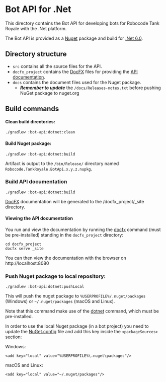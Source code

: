 # Bot API for .Net

This directory contains the Bot API for developing bots for Robocode Tank Royale with the .Net platform.

The Bot API is provided as a [Nuget] package and build for [.Net 6.0].

## Directory structure

- `src` contains all the source files for the API.
- `docfx_project` contains the [DocFX] files for providing the [API documentation].
- `docs` contains the document files used for the Nuget package.
    - ***Remember to update*** the `/docs/Releases-notes.txt` before pushing NuGet package to nuget.org

## Build commands

#### Clean build directories:

```shell
./gradlew :bot-api:dotnet:clean
```

#### Build Nuget package:

```shell
./gradlew :bot-api:dotnet:build
```

Artifact is output to the `/bin/Release/` directory named `Robocode.TankRoyale.BotApi.x.y.z.nupkg`.

### Build API documentation

```shell
./gradlew :bot-api:dotnet:build
```

[DocFX] documentation will be generated to the /docfx_project/_site directory.

#### Viewing the API documentation

You run and view the documentation by running the [docfx] command (must be pre-installed) standing in
the `docfx_project` directory:

```shell
cd docfx_project
docfx serve _site
```

You can then view the documentation with the browser on http://localhost:8080

### Push Nuget package to local repository:

```shell
./gradlew :bot-api:dotnet:pushLocal
```

This will push the nuget package to `%USERPROFILE%/.nuget/packages` (Windows) or `~/.nuget/packages` (macOS and Linux).

Note that this command make use of the [dotnet] command, which must be pre-installed.

In order to use the local Nuget package (in a bot project) you need to update the [NuGet.config] file and add this key
inside the `<packageSources>` section:

Windows:

```
<add key="local" value="%USERPROFILE%\.nuget\packages"/>
```

macOS and Linux:

```
<add key="local" value="~/.nuget/packages"/>
```

[.Net 6.0]: https://dotnet.microsoft.com/en-us/download/dotnet/6.0 "Download .NET 6.0"

[Nuget]: https://www.nuget.org/ "Nuget homepage"

[DocFX]: https://dotnet.github.io/docfx/ "DocFX site"

[docfx]: https://github.com/dotnet/docfx/releases "docfx command"

[dotnet]: https://docs.microsoft.com/en-us/dotnet/core/tools/dotnet "dotnet command"

[API documentation]: https://robocode-dev.github.io/tank-royale/api/dotnet/ "API documentation"

[NuGet.config]: https://docs.microsoft.com/en-us/nuget/consume-packages/configuring-nuget-behavior "NuGet configuration"